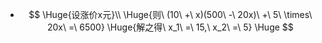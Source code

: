 -
  $$
  \Huge{设涨价x元}\\
  \Huge{则\ (10\ +\ x)(500\ -\ 20x)\ +\ 5\ \times\ 20x\ =\ 6500}
  \Huge{解之得\ x_1\ =\ 15,\ x_2\ =\ 5}
  \Huge
  $$